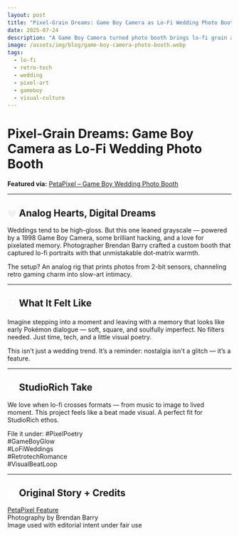 ```yaml
---
layout: post
title: "Pixel-Grain Dreams: Game Boy Camera as Lo-Fi Wedding Photo Booth"
date: 2025-07-24
description: "A Game Boy Camera turned photo booth brings lo-fi grain and retro joy to the modern wedding aisle. Analog romance in every pixel."
image: /assets/img/blog/game-boy-camera-photo-booth.webp
tags:
  - lo-fi
  - retro-tech
  - wedding
  - pixel-art
  - gameboy
  - visual-culture
---
```


# Pixel-Grain Dreams: Game Boy Camera as Lo-Fi Wedding Photo Booth

**Featured via:** [PetaPixel – Game Boy Wedding Photo Booth](https://petapixel.com/2025/07/23/game-boy-camera-powers-lo-fi-wedding-photo-booth-like-youve-never-seen/)

---

## <img src="/assets/icons/dot-matrix-heart.svg" alt="Dot Matrix icon" style="width: 1em; vertical-align: middle;" />  Analog Hearts, Digital Dreams

Weddings tend to be high-gloss. But this one leaned grayscale — powered by a 1998 Game Boy Camera, some brilliant hacking, and a love for pixelated memory. Photographer Brendan Barry crafted a custom booth that captured lo-fi portraits with that unmistakable dot-matrix warmth.

The setup? An analog rig that prints photos from 2-bit sensors, channeling retro gaming charm into slow-art intimacy.

---

## <img src="/assets/icons/gameboy.svg" alt="Gameboy icon" style="width: 1em; vertical-align: middle;" />  What It Felt Like

Imagine stepping into a moment and leaving with a memory that looks like early Pokémon dialogue — soft, square, and soulfully imperfect. No filters needed. Just time, tech, and a little visual poetry.

This isn’t just a wedding trend. It’s a reminder: nostalgia isn't a glitch — it’s a feature.

---

## <img src="/assets/icons/eye.svg" alt="Eye icon" style="width: 1em; vertical-align: middle;" />  StudioRich Take

We love when lo-fi crosses formats — from music to image to lived moment. This project feels like a beat made visual. A perfect fit for StudioRich ethos.

File it under:
#PixelPoetry  
#GameBoyGlow  
#LoFiWeddings  
#RetrotechRomance  
#VisualBeatLoop

---

## <img src="/assets/icons/hollow-book.svg" alt="Hollow Book icon" style="width: 1em; vertical-align: middle;" />  Original Story + Credits
[PetaPixel Feature](https://petapixel.com/2025/07/23/game-boy-camera-powers-lo-fi-wedding-photo-booth-like-youve-never-seen/)  
Photography by Brendan Barry  
Image used with editorial intent under fair use
